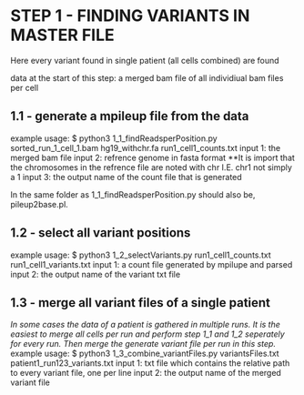
# STEP 1 - FINDING VARIANTS IN MASTER FILE
Here every variant found in single patient (all cells combined) are found

data at the start of this step: a merged bam file of all individiual bam files per cell

## 1.1 - generate a mpileup file from the data
example usage: 
$ python3 1_1_findReadsperPosition.py sorted_run_1_cell_1.bam hg19_withchr.fa run1_cell1_counts.txt
input 1: the merged bam file
input 2: refrence genome in fasta format
**It is import that the chromosomes in the refrence file are noted with chr I.E. chr1 not simply a 1 
input 3: the output name of the count file that is generated

In the same folder as 1_1_findReadsperPosition.py should also be, pileup2base.pl.

## 1.2 - select all variant positions
example usage: 
$ python3 1_2_selectVariants.py run1_cell1_counts.txt run1_cell1_variants.txt
input 1: a count file generated by mpilupe and parsed
input 2: the output name of the variant txt file

## 1.3 - merge all variant files of a single patient
_In some cases the data of a patient is gathered in multiple runs. It is the easiest to merge all cells per run and perform step 1_1 and 1_2 seperately for every run.
Then merge the generate variant file per run in this step._
example usage:
$ python3 1_3_combine_variantFiles.py variantsFiles.txt patient1_run123_variants.txt
input 1: txt file which contains the relative path to every variant file, one per line
input 2: the output name of the merged variant file
